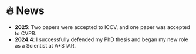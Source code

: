 
<span id="news"></span>

# 🔥 News

- <strong>2025</strong>: Two papers were accepted to ICCV, and one paper was accepted to CVPR.
- <strong>2024.4</strong>: I successfully defended my PhD thesis and began my new role as a Scientist at A*STAR.


